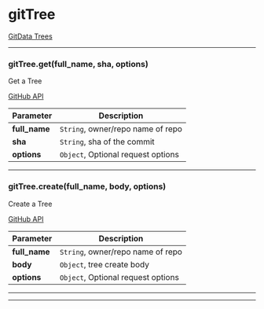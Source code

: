 # gitTree

[GitData Trees](https://developer.github.com/v3/git/trees/)



* * *

### gitTree.get(full_name, sha, options) 

Get a Tree

[GitHub API](https://developer.github.com/v3/git/trees/#get-a-tree)

**Parameter**| **Description** |
--------------|---------------
**full_name** | `String`, owner/repo name of repo|
**sha** | `String`, sha of the commit|
**options** | `Object`, Optional request options|




---------------------------

### gitTree.create(full_name, body, options) 

Create a Tree

[GitHub API](https://developer.github.com/v3/git/trees/#create-a-tree)

**Parameter**| **Description** |
--------------|---------------
**full_name** | `String`, owner/repo name of repo|
**body** | `Object`, tree create body|
**options** | `Object`, Optional request options|




---------------------------


* * *










